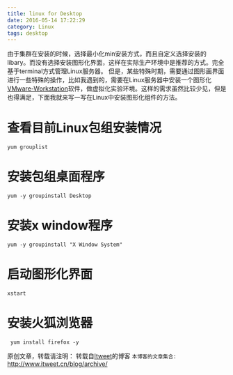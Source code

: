 ```yaml
---
title: linux for Desktop
date: 2016-05-14 17:22:29
category: Linux
tags: desktop
---
```

由于集群在安装的时候，选择最小化min安装方式，而且自定义选择安装的libary。而没有选择安装图形化界面，这样在实际生产环境中是推荐的方式。完全基于terminal方式管理Linux服务器。
但是，某些特殊时期，需要通过图形画界面进行一些特殊的操作，比如我遇到的，需要在Linux服务器中安装一个图形化[VMware-Workstation](https://www.itweet.cn/2015/11/23/linux-install-vm/)软件，做虚拟化实验环境。这样的需求虽然比较少见，但是也得满足，下面我就来写一写在Linux中安装图形化组件的方法。

# 查看目前Linux包组安装情况
```
yum grouplist
```

# 安装包组桌面程序
``` 
yum -y groupinstall Desktop 
```

# 安装x window程序
```
yum -y groupinstall "X Window System"
```

# 启动图形化界面
```
xstart
```

# 安装火狐浏览器
```
 yum install firefox -y
```


原创文章，转载请注明： 转载自[Itweet](http://www.itweet.cn)的博客
`本博客的文章集合:` http://www.itweet.cn/blog/archive/
